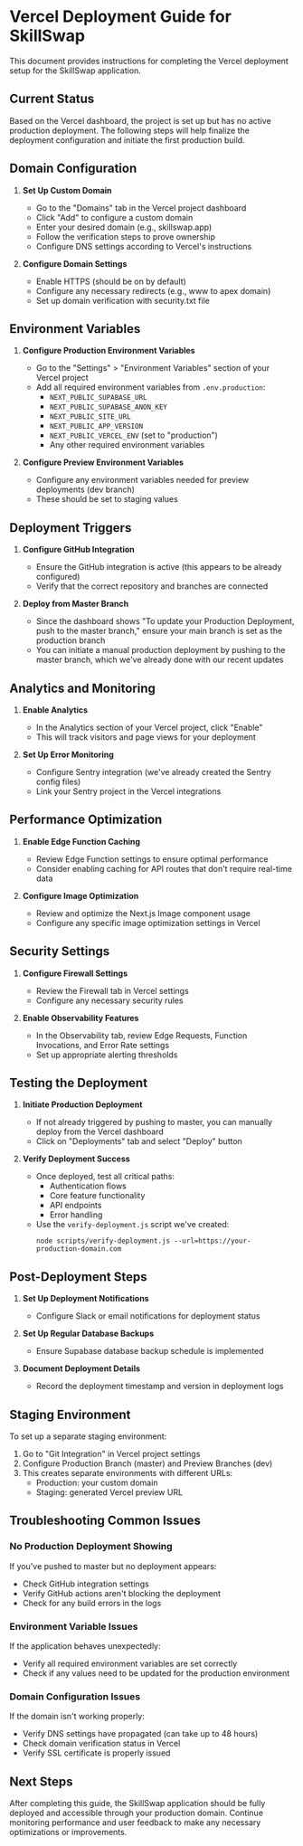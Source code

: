 # Vercel Deployment Guide for SkillSwap

This document provides instructions for completing the Vercel deployment setup for the SkillSwap application.

## Current Status

Based on the Vercel dashboard, the project is set up but has no active production deployment. The following steps will help finalize the deployment configuration and initiate the first production build.

## Domain Configuration

1. **Set Up Custom Domain**
   - Go to the "Domains" tab in the Vercel project dashboard
   - Click "Add" to configure a custom domain
   - Enter your desired domain (e.g., skillswap.app)
   - Follow the verification steps to prove ownership
   - Configure DNS settings according to Vercel's instructions

2. **Configure Domain Settings**
   - Enable HTTPS (should be on by default)
   - Configure any necessary redirects (e.g., www to apex domain)
   - Set up domain verification with security.txt file

## Environment Variables

1. **Configure Production Environment Variables**
   - Go to the "Settings" > "Environment Variables" section of your Vercel project
   - Add all required environment variables from `.env.production`:
     - `NEXT_PUBLIC_SUPABASE_URL`
     - `NEXT_PUBLIC_SUPABASE_ANON_KEY`
     - `NEXT_PUBLIC_SITE_URL`
     - `NEXT_PUBLIC_APP_VERSION`
     - `NEXT_PUBLIC_VERCEL_ENV` (set to "production")
     - Any other required environment variables

2. **Configure Preview Environment Variables**
   - Configure any environment variables needed for preview deployments (dev branch)
   - These should be set to staging values

## Deployment Triggers

1. **Configure GitHub Integration**
   - Ensure the GitHub integration is active (this appears to be already configured)
   - Verify that the correct repository and branches are connected

2. **Deploy from Master Branch**
   - Since the dashboard shows "To update your Production Deployment, push to the master branch," ensure your main branch is set as the production branch
   - You can initiate a manual production deployment by pushing to the master branch, which we've already done with our recent updates

## Analytics and Monitoring

1. **Enable Analytics**
   - In the Analytics section of your Vercel project, click "Enable"
   - This will track visitors and page views for your deployment

2. **Set Up Error Monitoring**
   - Configure Sentry integration (we've already created the Sentry config files)
   - Link your Sentry project in the Vercel integrations

## Performance Optimization

1. **Enable Edge Function Caching**
   - Review Edge Function settings to ensure optimal performance
   - Consider enabling caching for API routes that don't require real-time data

2. **Configure Image Optimization**
   - Review and optimize the Next.js Image component usage
   - Configure any specific image optimization settings in Vercel

## Security Settings

1. **Configure Firewall Settings**
   - Review the Firewall tab in Vercel settings
   - Configure any necessary security rules

2. **Enable Observability Features**
   - In the Observability tab, review Edge Requests, Function Invocations, and Error Rate settings
   - Set up appropriate alerting thresholds

## Testing the Deployment

1. **Initiate Production Deployment**
   - If not already triggered by pushing to master, you can manually deploy from the Vercel dashboard
   - Click on "Deployments" tab and select "Deploy" button

2. **Verify Deployment Success**
   - Once deployed, test all critical paths:
     - Authentication flows
     - Core feature functionality
     - API endpoints
     - Error handling
   - Use the `verify-deployment.js` script we've created:
     ```
     node scripts/verify-deployment.js --url=https://your-production-domain.com
     ```

## Post-Deployment Steps

1. **Set Up Deployment Notifications**
   - Configure Slack or email notifications for deployment status

2. **Set Up Regular Database Backups**
   - Ensure Supabase database backup schedule is implemented

3. **Document Deployment Details**
   - Record the deployment timestamp and version in deployment logs

## Staging Environment

To set up a separate staging environment:

1. Go to "Git Integration" in Vercel project settings
2. Configure Production Branch (master) and Preview Branches (dev)
3. This creates separate environments with different URLs:
   - Production: your custom domain
   - Staging: generated Vercel preview URL

## Troubleshooting Common Issues

### No Production Deployment Showing

If you've pushed to master but no deployment appears:
- Check GitHub integration settings
- Verify GitHub actions aren't blocking the deployment
- Check for any build errors in the logs

### Environment Variable Issues

If the application behaves unexpectedly:
- Verify all required environment variables are set correctly
- Check if any values need to be updated for the production environment

### Domain Configuration Issues

If the domain isn't working properly:
- Verify DNS settings have propagated (can take up to 48 hours)
- Check domain verification status in Vercel
- Verify SSL certificate is properly issued

## Next Steps

After completing this guide, the SkillSwap application should be fully deployed and accessible through your production domain. Continue monitoring performance and user feedback to make any necessary optimizations or improvements.

